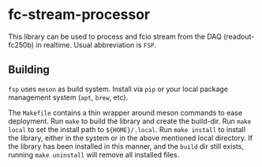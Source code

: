 # fc-stream-processor

This library can be used to process and fcio stream from the DAQ (readout-fc250b) in realtime.
Usual abbreviation is `FSP`.

## Building

`fsp` uses `meson` as build system. Install via `pip` or your local package management system (`apt`, `brew`, etc).

The `Makefile` contains a thin wrapper around meson commands to ease deployment.
Run `make` to build the library and create the build-dir.
Run `make local` to set the install path to `${HOME}/.local`.
Run `make install` to install the library, either in the system or in the above mentioned local directory.
If the library has been installed in this manner, and the `build` dir still exists, running `make uninstall` will remove all installed files.